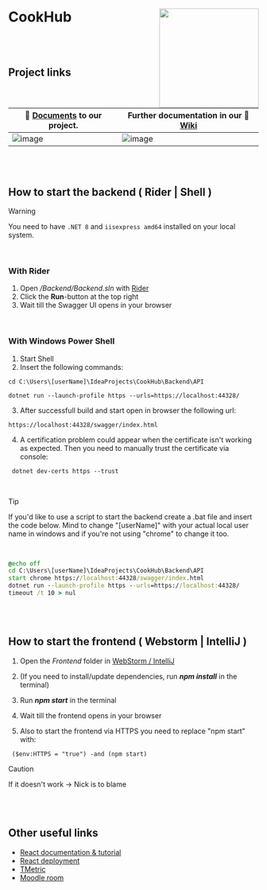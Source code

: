 # CookHub <img src="https://github.com/SE-TINF22B6/CookHub/assets/113697513/f781dc67-1bf9-4b25-9995-7830d95fb300" width="200" align="right" />

<br><br> 


## Project links
| 🔗 [Documents](https://github.com/SE-TINF22B6/CookHub/tree/main/Project_Doc) to our project. | Further documentation in our 🔗 [Wiki](https://github.com/SE-TINF22B6/CookHub/wiki) |
| --- | --- |
| ![image](https://github.com/SE-TINF22B6/CookHub/assets/113697513/cb263c59-d985-4123-8a39-1f3286b817c2) | ![image](https://github.com/SE-TINF22B6/CookHub/assets/113697513/74372df0-f1f2-43ea-8683-c6a9b6022efe) |

<br><br>

## How to start the backend ( Rider | Shell )

> [!warning]
> You need to have `.NET 8` and  `iisexpress amd64` installed on your local system.

<br>

### With Rider

1. Open */Backend/Backend.sln* with [Rider](https://www.jetbrains.com/de-de/rider/)
2. Click the **Run**-button at the top right
3. Wait till the Swagger UI opens in your browser

<br>

### With Windows Power Shell

1. Start Shell
2. Insert the following commands:
```shell
cd C:\Users\[userName]\IdeaProjects\CookHub\Backend\API
```
```shell
dotnet run --launch-profile https --urls=https://localhost:44328/
```
3. After successfull build and start open in browser the following url:
```shell
https://localhost:44328/swagger/index.html
```
4. A certification problem could appear when the certificate isn't working as expected. Then you need to manually trust the certificate via console:
```shell
 dotnet dev-certs https --trust
```


<br>

> [!tip]
> If you'd like to use a script to start the backend create a .bat file and insert the code below.
> Mind to change "[userName]" with your actual local user name in windows and if you're not using "chrome" to change it too.

<br>

```bat
@echo off
cd C:\Users\[userName]\IdeaProjects\CookHub\Backend\API
start chrome https://localhost:44328/swagger/index.html
dotnet run --launch-profile https --urls=https://localhost:44328/
timeout /t 10 > nul
```


<br><br>

## How to start the frontend ( Webstorm | IntelliJ )


1. Open the *Frontend* folder in [WebStorm / IntelliJ](https://www.jetbrains.com/de-de/webstorm/)
2. (If you need to install/update dependencies, run ***npm install*** in the terminal) 
3. Run ***npm start*** in the terminal
4. Wait till the frontend opens in your browser

5. Also to start the frontend via HTTPS you need to replace "npm start" with:
```shell
 ($env:HTTPS = "true") -and (npm start)
```

> [!caution]
> If it doesn't work -> Nick is to blame


<br><br>

## Other useful links
* [React documentation & tutorial](https://react.dev/)
* [React deployment](https://create-react-app.dev/docs/deployment/)
* [TMetric](https://app.tmetric.com/)
* [Moodle room](https://moodle.dhbw.de/course/view.php?id=8728)
